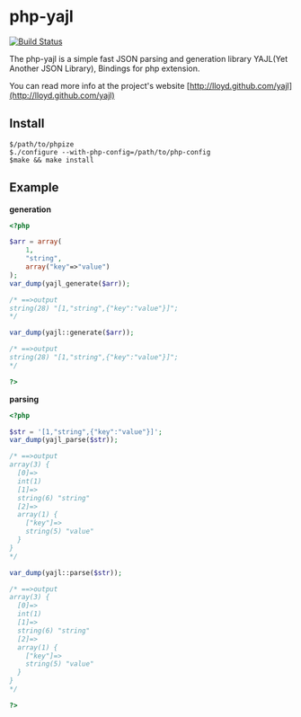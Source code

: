 php-yajl
========
[![Build Status](https://travis-ci.org/rryqszq4/php-yajl.svg?branch=master)](https://travis-ci.org/rryqszq4/php-yajl)

The php-yajl is a simple fast JSON parsing and generation library YAJL(Yet Another JSON Library), Bindings for php extension.

You can read more info at the project's website [http://lloyd.github.com/yajl](http://lloyd.github.com/yajl)


Install
-------
```
$/path/to/phpize
$./configure --with-php-config=/path/to/php-config
$make && make install
```

Example
-------
**generation**
```php
<?php

$arr = array(
	1,
	"string",
	array("key"=>"value")
);
var_dump(yajl_generate($arr));

/* ==>output
string(28) "[1,"string",{"key":"value"}]";
*/

var_dump(yajl::generate($arr));

/* ==>output
string(28) "[1,"string",{"key":"value"}]";
*/

?>
```

**parsing**
```php
<?php

$str = '[1,"string",{"key":"value"}]';
var_dump(yajl_parse($str));

/* ==>output
array(3) {
  [0]=>
  int(1)
  [1]=>
  string(6) "string"
  [2]=>
  array(1) {
    ["key"]=>
    string(5) "value"
  }
}
*/

var_dump(yajl::parse($str));

/* ==>output
array(3) {
  [0]=>
  int(1)
  [1]=>
  string(6) "string"
  [2]=>
  array(1) {
    ["key"]=>
    string(5) "value"
  }
}
*/

?>
```
